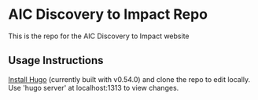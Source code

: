 # AIC Discovery to Impact Repo
This is the repo for the AIC Discovery to Impact website

## Usage Instructions
[Install Hugo](https://gohugo.io/) (currently built with v0.54.0) and clone the repo to edit locally. Use 'hugo server' at localhost:1313 to view changes.

